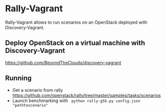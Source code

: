 # Rally-Vagrant

Rally-Vagrant allows to run scenarios on an OpenStack deployed with Discovery-Vagrant.

## Deploy OpenStack on a virtual machine with Discovery-Vagrant

https://github.com/BeyondTheClouds/discovery-vagrant

## Running

* Get a scenario from rally https://github.com/openstack/rally/tree/master/samples/tasks/scenarios
* Launch benchmarking with
` python rally-g5k.py config.json "pathtoscenario"`
